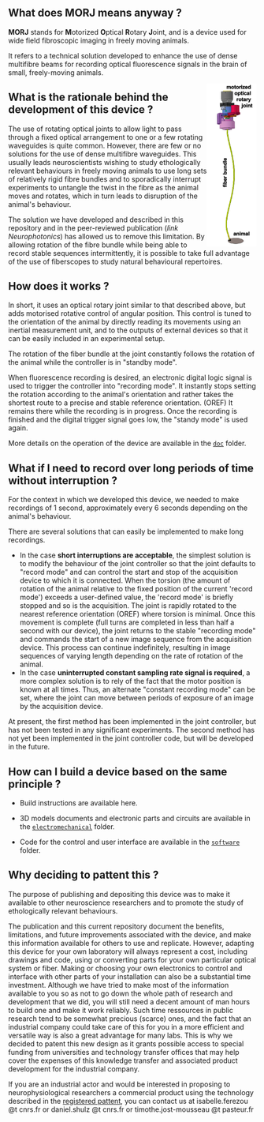 ## What does MORJ means anyway ?     

**MORJ** stands for **M**otorized **O**ptical **R**otary **J**oint, and is a device used for wide field fibroscopic imaging in freely moving animals.

It refers to a technical solution developed to enhance the use of dense multifibre beams for recording optical fluorescence signals in the brain of small, freely-moving animals. 

<div style="clear: both;">
 <img src="MORJ_outline.png" alt="MORJ" style="width : 20%;float:right;" align="right"> 
</div><h2> What is the rationale behind the development of this device ?</h2>


The use of rotating optical joints to allow light to pass through a fixed optical arrangement to one or a few rotating waveguides is quite common. However, there are few or no solutions for the use of dense multifibre waveguides. This usually leads neuroscientists wishing to study ethologically relevant behaviours in freely moving animals to use long sets of relatively rigid fibre bundles and to sporadically interrupt experiments to untangle the twist in the fibre as the animal moves and rotates, which in turn leads to disruption of the animal's behaviour.

The solution we have developed and described in this repository and in the peer-reviewed publication (*link Neurophotonics*) has allowed us to remove this limitation. By allowing rotation of the fibre bundle while being able to record stable sequences intermittently, it is possible to take full advantage of the use of fiberscopes to study natural behavioural repertoires.

## How does it works ?

In short, it uses an optical rotary joint similar to that described above, but adds motorised rotative control of angular position. This control is tuned to the orientation of the animal by directly reading its movements using an inertial measurement unit, and to the outputs of external devices so that it can be easily included in an experimental setup.

The rotation of the fiber bundle at the joint constantly follows the rotation of the animal while the controller is in "standby mode".

When fluorescence recording is desired, an electronic digital logic signal is used to trigger the controller into "recording mode". It instantly stops setting the rotation according to the animal's orientation and rather takes the shortest route to a precise and stable reference orientation. (OREF) It remains there while the recording is in progress. Once the recording is finished and the digital trigger signal goes low, the "standy mode" is used again.

More details on the operation of the device are available in the [`doc`](./doc) folder.

## What if I need to record over long periods of time without interruption ?

For the context in which we developed this device, we needed to make recordings of 1 second, approximately every 6 seconds depending on the animal's behaviour.

There are several solutions that can easily be implemented to make long recordings.

- In the case **short interruptions are acceptable**,  the simplest solution is to modify the behaviour of the joint controller so that the joint defaults to "record mode" and can control the start and stop of the acquisition device to which it is connected. When the torsion (the amount of rotation of the animal relative to the fixed position of the current 'record mode') exceeds a user-defined value, the 'record mode' is briefly stopped and so is the acquisition. The joint is rapidly rotated to the nearest reference orientation (OREF) where torsion is minimal. Once this movement is complete (full turns are completed in less than half a second with our device), the joint returns to the stable "recording mode" and commands the start of a new image sequence from the acquisition device. This process can continue indefinitely, resulting in image sequences of varying length depending on the rate of rotation of the animal.
- In the case **uninterrupted constant sampling rate signal is required**, a more complex solution is to rely of the fact that the motor position is known at all times. Thus, an alternate "constant recording mode" can be set, where the joint can move between periods of exposure of an image by the acquisition device.

At present, the first method has been implemented in the joint controller, but has not been tested in any significant experiments. The second method has not yet been implemented in the joint controller code, but will be developed in the future. 

## How can I build a device based on the same principle ?

- Build instructions are available here.

- 3D models documents and electronic parts and circuits are available in the [`electromechanical`](./electromechanical) folder.

- Code for the control and user interface are available in the [`software`](./software) folder.

## Why deciding to pattent this ?

The purpose of publishing and depositing this device was to make it available to other neuroscience researchers and to promote the study of ethologically relevant behaviours.

The publication and this current repository document the benefits, limitations, and future improvements associated with the device, and make this information available for others to use and replicate. However, adapting this device for your own laboratory will always represent a cost, including drawings and code, using or converting parts for your own particular optical system or fiber. Making or choosing your own electronics to control and interface with other parts of your installation can also be a substantial time investment. Although we have tried to make most of the information available to you so as not to go down the whole path of research and development that we did, you will still need a decent amount of man hours to build one and make it work reliably. Such time ressources in public research tend to be somewhat precious (scarce) ones, and the fact that an industrial company could take care of this for you in a more efficient and versatile way is also a great advantage for many labs. This is why we decided to patent this new design as it grants possible access to special funding from universities and technology transfer offices that may help cover the expenses of this knowledge transfer and associated product development for the industrial company.

If you are an industrial actor and would be interested in proposing to neurophysiological researchers a commercial product using the technology described in the [registered pattent](https://data.inpi.fr/brevets/FR3121999), you can contact us at isabelle.ferezou @t cnrs.fr or daniel.shulz @t cnrs.fr or timothe.jost-mousseau @t pasteur.fr
